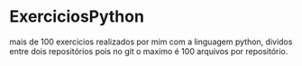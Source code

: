 # ExerciciosPython
mais de 100 exercicios realizados por mim com a linguagem python, dividos entre dois repositórios pois no git o maximo é 100 arquivos por repositório.
